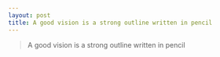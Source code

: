 ```yaml
---
layout: post
title: A good vision is a strong outline written in pencil
---
```


> A good vision is a strong outline written in pencil